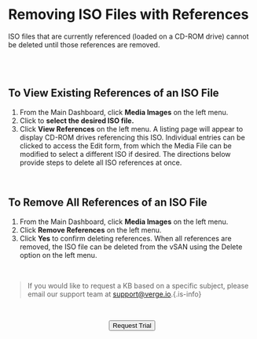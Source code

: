 

# Removing ISO Files with References

ISO files that are currently referenced (loaded on a CD-ROM drive) cannot be deleted until those references are removed.

<br>
<br>


## To View Existing References of an ISO File

1.  From the Main Dashboard, click **Media Images** on the left menu.
2.  Click to **select the desired ISO file.**
3.  Click **View References** on the left menu.
A listing page will appear to display CD-ROM drives referencing this ISO. Individual entries can be clicked to access the Edit form, from which the Media File can be modified to select a different ISO if desired. The directions below provide steps to delete all ISO references at once.

<br>

## To Remove All References of an ISO File

1.  From the Main Dashboard, click **Media Images** on the left menu.
2.  Click **Remove References** on the left menu.
3.  Click **Yes** to confirm deleting references.
When all references are removed, the ISO file can be deleted from the vSAN using the Delete option on the left menu.

<br>   

   > If you would like to request a KB based on a specific subject, please email our support team at <a href="mailto:support@verge.io?subject=KB Request" target="_blank" rel="noopener noreferrer">support@verge.io.</a>{.is-info}



<br>

<div style="text-align:center; margin-bottom:5px">

  <a href="https://www.verge.io/test-drive#Demo-Section"><button class="button-cta">Request Trial</button></a>
</div>